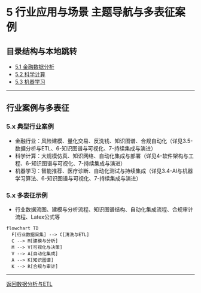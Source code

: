 # 5 行业应用与场景 主题导航与多表征案例

## 目录结构与本地跳转

- [5.1 金融数据分析](./5.1-金融数据分析/README.md)
- [5.2 科学计算](./5.2-科学计算/README.md)
- [5.3 机器学习](./5.3-机器学习/README.md)

---

## 行业案例与多表征

### 5.x 典型行业案例

- 金融行业：风险建模、量化交易、反洗钱、知识图谱、合规自动化（详见3.5-数据分析与ETL、6-知识图谱与可视化、7-持续集成与演进）
- 科学计算：大规模仿真、知识网络、自动化集成与部署（详见4-软件架构与工程、6-知识图谱与可视化、7-持续集成与演进）
- 机器学习：智能推荐、医疗诊断、自动化测试与持续集成（详见3.4-AI与机器学习算法、6-知识图谱与可视化、7-持续集成与演进）

### 5.x 多表征示例

- 行业数据流图、建模与分析流程、知识图谱结构、自动化集成流程、合规审计流程、Latex公式等

```mermaid
flowchart TD
  F[行业数据采集] --> C[清洗与ETL]
  C --> M[建模与分析]
  M --> V[可视化与决策]
  V --> A[自动化集成]
  A --> K[知识图谱]
  K --> R[合规与审计]
```

---

[返回数据分析与ETL](../3-数据模型与算法/3.5-数据分析与ETL/README.md)
